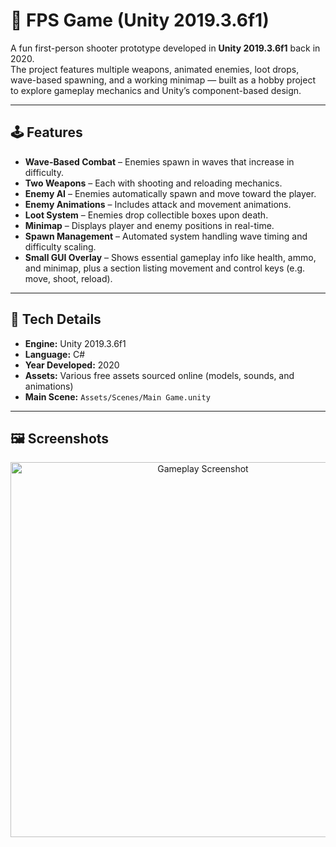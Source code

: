 # 🎯 FPS Game (Unity 2019.3.6f1)

A fun first-person shooter prototype developed in **Unity 2019.3.6f1** back in 2020.  
The project features multiple weapons, animated enemies, loot drops, wave-based spawning, and a working minimap — built as a hobby project to explore gameplay mechanics and Unity’s component-based design.

---

## 🕹️ Features

- **Wave-Based Combat** – Enemies spawn in waves that increase in difficulty.
- **Two Weapons** – Each with shooting and reloading mechanics.
- **Enemy AI** – Enemies automatically spawn and move toward the player.
- **Enemy Animations** – Includes attack and movement animations.
- **Loot System** – Enemies drop collectible boxes upon death.
- **Minimap** – Displays player and enemy positions in real-time.
- **Spawn Management** – Automated system handling wave timing and difficulty scaling.
- **Small GUI Overlay** – Shows essential gameplay info like health, ammo, and minimap, plus a section listing movement and control keys (e.g. move, shoot, reload).
  
---

## 🧠 Tech Details

- **Engine:** Unity 2019.3.6f1  
- **Language:** C#  
- **Year Developed:** 2020  
- **Assets:** Various free assets sourced online (models, sounds, and animations)
- **Main Scene:** `Assets/Scenes/Main Game.unity`
---

## 🖼️ Screenshots

<p align="center">
  <img src="Assets/fpsgame_preview.png" width="600" alt="Gameplay Screenshot">
</p>
